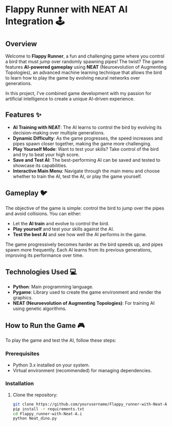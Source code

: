 # Flappy Runner with NEAT AI Integration 🕹️

## Overview

Welcome to **Flappy Runner**, a fun and challenging game where you control a bird that must jump over randomly spawning pipes! The twist? The game features **AI-powered gameplay** using **NEAT** (Neuroevolution of Augmenting Topologies), an advanced machine learning technique that allows the bird to learn how to play the game by evolving neural networks over generations.

In this project, I've combined game development with my passion for artificial intelligence to create a unique AI-driven experience.

## Features ✨

- **AI Training with NEAT**: The AI learns to control the bird by evolving its decision-making over multiple generations.
- **Dynamic Difficulty**: As the game progresses, the speed increases and pipes spawn closer together, making the game more challenging.
- **Play Yourself Mode**: Want to test your skills? Take control of the bird and try to beat your high score.
- **Save and Test AI**: The best-performing AI can be saved and tested to showcase its capabilities.
- **Interactive Main Menu**: Navigate through the main menu and choose whether to train the AI, test the AI, or play the game yourself.

## Gameplay 🐦

The objective of the game is simple: control the bird to jump over the pipes and avoid collisions. You can either:

- Let the **AI train** and evolve to control the bird.
- **Play yourself** and test your skills against the AI.
- **Test the best AI** and see how well the AI performs in the game.

The game progressively becomes harder as the bird speeds up, and pipes spawn more frequently. Each AI learns from its previous generations, improving its performance over time.

## Technologies Used 💻

- **Python**: Main programming language.
- **Pygame**: Library used to create the game environment and render the graphics.
- **NEAT (Neuroevolution of Augmenting Topologies)**: For training AI using genetic algorithms.

## How to Run the Game 🎮

To play the game and test the AI, follow these steps:

### Prerequisites

- Python 3.x installed on your system.
- Virtual environment (recommended) for managing dependencies.

### Installation

1. Clone the repository:
   ```bash
   git clone https://github.com/yourusername/Flappy_runner-with-Neat-A.i.git
   pip install -r requirements.txt
   cd Flappy_runner-with-Neat-A.i
   python Neat_dino.py

